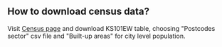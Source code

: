 ## How to download census data?
Visit [Census page](http://www.nomisweb.co.uk/census/2011/ks101ew)
and download KS101EW table, choosing "Postcodes sector" csv file and "Built-up areas" for city level population.